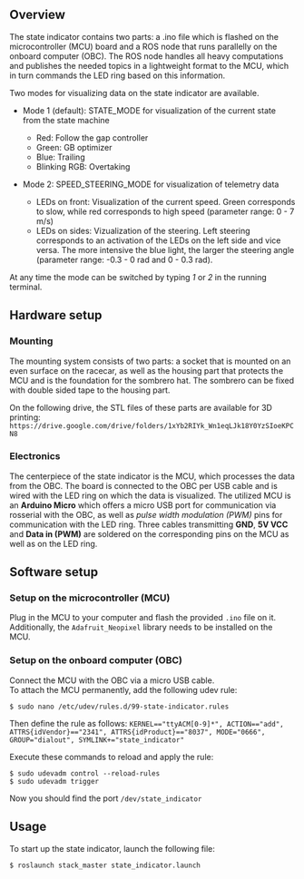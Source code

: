 ## Overview

The state indicator contains two parts: a .ino file which is flashed on the microcontroller (MCU) board and a ROS node that runs parallelly on the onboard computer (OBC). The ROS node handles all heavy computations and publishes the needed topics in a lightweight format to the MCU, which in turn commands the LED ring based on this information.

Two modes for visualizing data on the state indicator are available.
- Mode 1 (default): STATE_MODE for visualization of the current state from the state machine
    - Red: Follow the gap controller
    - Green: GB optimizer
    - Blue: Trailing
    - Blinking RGB: Overtaking


- Mode 2: SPEED_STEERING_MODE for visualization of telemetry data
    - LEDs on front: Visualization of the current speed. Green corresponds to slow, while red corresponds to high speed (parameter range: 0 - 7 m/s) 
    - LEDs on sides: Vizualization of the steering. Left steering corresponds to an activation of the LEDs on the left side and vice versa. The more intensive the blue light, the larger the steering angle (parameter range: -0.3 - 0 rad and 0 - 0.3 rad).

At any time the mode can be switched by typing *1* or *2* in the running terminal.



## Hardware setup

### Mounting
The mounting system consists of two parts: a socket that is mounted on an even surface on the racecar, as well as the housing part that protects the MCU and is the foundation for the sombrero hat. The sombrero can be fixed with double sided tape to the housing part.

On the following drive, the STL files of these parts are available for 3D printing:
`https://drive.google.com/drive/folders/1xYb2RIYk_Wn1eqLJk18Y0YzSIoeKPCN8`

### Electronics
The centerpiece of the state indicator is the MCU, which processes the data from the OBC. The board is connected to the OBC per USB cable and is wired with the LED ring on which the data is visualized. The utilized MCU is an **Arduino Micro** which offers a micro USB port for communication via rosserial with the OBC, as well as *pulse width modulation (PWM)* pins for communication with the LED ring. Three cables transmitting **GND**, **5V VCC** and **Data in (PWM)** are soldered on the corresponding pins on the MCU as well as on the LED ring.

## Software setup

### Setup on the microcontroller (MCU)
Plug in the MCU to your computer and flash the provided `.ino` file on it. Additionally, the `Adafruit_Neopixel` library needs to be installed on the MCU.


### Setup on the onboard computer (OBC)

Connect the MCU with the OBC via a micro USB cable.  
To attach the MCU permanently, add the following udev rule:
```
$ sudo nano /etc/udev/rules.d/99-state-indicator.rules
```

Then define the rule as follows: 
`KERNEL=="ttyACM[0-9]*", ACTION=="add", ATTRS{idVendor}=="2341", ATTRS{idProduct}=="8037", MODE="0666", GROUP="dialout", SYMLINK+="state_indicator"`

Execute these commands to reload and apply the rule:
```
$ sudo udevadm control --reload-rules
$ sudo udevadm trigger
```

Now you should find the port `/dev/state_indicator`



## Usage
To start up the state indicator, launch the following file:
```
$ roslaunch stack_master state_indicator.launch
```